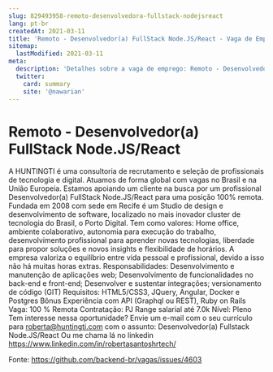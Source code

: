 ```yaml
---
slug: 829493958-remoto-desenvolvedora-fullstack-nodejsreact
lang: pt-br
createdAt: 2021-03-11
title: 'Remoto - Desenvolvedor(a) FullStack Node.JS/React - Vaga de Emprego'
sitemap:
  lastModified: 2021-03-11
meta:
  description: 'Detalhes sobre a vaga de emprego: Remoto - Desenvolvedor(a) FullStack Node.JS/React'
  twitter:
    card: summary
    site: '@nawarian'
---
```


# Remoto - Desenvolvedor(a) FullStack Node.JS/React

A HUNTINGTI é uma consultoria de recrutamento e seleção de profissionais de tecnologia e digital. Atuamos de forma global com vagas no Brasil e na União Europeia.
Estamos apoiando um cliente na busca por um profissional Desenvolvedor(a) FullStack Node.JS/React para uma posição 100% remota. Fundada em 2008 com sede em Recife é um Studio de design e desenvolvimento de software, localizado no mais inovador cluster de tecnologia do Brasil, o Porto Digital. Tem como valores: Home office, ambiente colaborativo, autonomia para execução do trabalho, desenvolvimento profissional para aprender novas tecnologias, liberdade para propor soluções e novos insights e flexibilidade de horários. A empresa valoriza o equilíbrio entre vida pessoal e profissional, devido a isso não há muitas horas extras.
Responsabilidades:
Desenvolvimento e manutenção de aplicações web;
Desenvolvimento de funcionalidades no back-end e front-end;
Desenvolver e sustentar integrações; versionamento de código (GIT)
Requisitos:
HTML5/CSS3, JQuery, Angular, Docker e Postgres Bônus Experiência com API (Graphql ou REST), Ruby on Rails
Vaga: 100 % Remota
Contratação: PJ
Range salarial até 7.0k
Nível: Pleno
Tem interesse nessa oportunidade?
Envie um e-mail com o seu currículo para roberta@huntingti.com com o assunto: Desenvolvedor(a) Fullstack Node.JS/React
Ou me chama lá no linkedin https://www.linkedin.com/in/robertasantoshrtech/







Fonte: https://github.com/backend-br/vagas/issues/4603